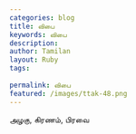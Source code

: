 ```yaml
---
categories: blog
title: விபை
keywords: விபை
description: 
author: Tamilan
layout: Ruby
tags: 
 
permalink: விபை
featured: /images/ttak-48.png
---
```

  
அழகு, கிரணம், பிரவை  
